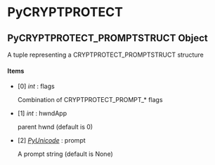 # PyCRYPTPROTECT

## PyCRYPTPROTECT_PROMPTSTRUCT Object

A tuple representing a CRYPTPROTECT_PROMPTSTRUCT structure

#### Items


  - [0] *int* : flags

    Combination of CRYPTPROTECT_PROMPT_* flags

  - [1] *int* : hwndApp

    parent hwnd (default is 0)

  - [2] *[PyUnicode](#pyunicode)* : prompt

    A prompt string (default is None)